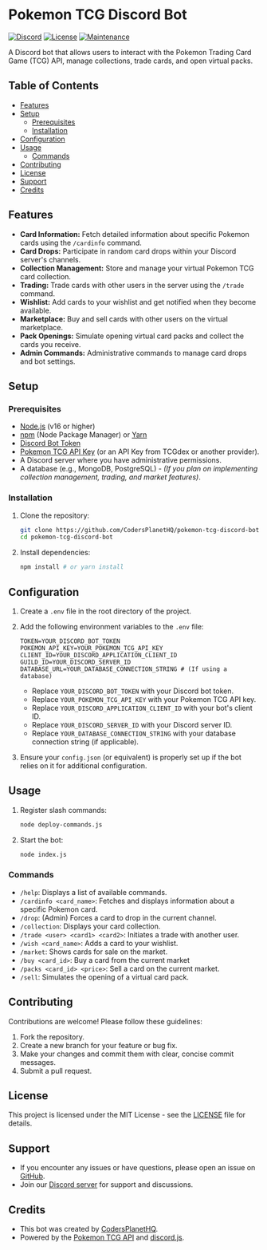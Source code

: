 # Pokemon TCG Discord Bot

[![Discord](https://img.shields.io/discord/1130497386849413140?label=Discord&logo=discord)](https://discord.gg/UntpUqZkcU)
[![License](https://img.shields.io/badge/License-MIT-yellow.svg)](LICENSE)
[![Maintenance](https://img.shields.io/badge/Maintained%3F-yes-green.svg)](https://GitHub.com/CodersPlanetHQ/pokemon-tcg-discord-bot/graphs/commit-activity)

A Discord bot that allows users to interact with the Pokemon Trading Card Game (TCG) API, manage collections, trade cards, and open virtual packs.

## Table of Contents

*   [Features](#features)
*   [Setup](#setup)
    *   [Prerequisites](#prerequisites)
    *   [Installation](#installation)
*   [Configuration](#configuration)
*   [Usage](#usage)
    *   [Commands](#commands)
*   [Contributing](#contributing)
*   [License](#license)
*   [Support](#support)
*   [Credits](#credits)

## Features

*   **Card Information:** Fetch detailed information about specific Pokemon cards using the `/cardinfo` command.
*   **Card Drops:** Participate in random card drops within your Discord server's channels.
*   **Collection Management:** Store and manage your virtual Pokemon TCG card collection.
*   **Trading:** Trade cards with other users in the server using the `/trade` command.
*   **Wishlist:** Add cards to your wishlist and get notified when they become available.
*   **Marketplace:** Buy and sell cards with other users on the virtual marketplace.
*   **Pack Openings:** Simulate opening virtual card packs and collect the cards you receive.
*   **Admin Commands:** Administrative commands to manage card drops and bot settings.

## Setup

### Prerequisites

*   [Node.js](https://nodejs.org/) (v16 or higher)
*   [npm](https://www.npmjs.com/) (Node Package Manager) or [Yarn](https://yarnpkg.com/)
*   [Discord Bot Token](https://discord.com/developers/applications)
*   [Pokemon TCG API Key](https://pokemontcg.io/) (or an API Key from TCGdex or another provider).
*   A Discord server where you have administrative permissions.
*   A database (e.g., MongoDB, PostgreSQL) - _(If you plan on implementing collection management, trading, and market features)_.

### Installation

1.  Clone the repository:

    ```bash
    git clone https://github.com/CodersPlanetHQ/pokemon-tcg-discord-bot.git
    cd pokemon-tcg-discord-bot
    ```

2.  Install dependencies:

    ```bash
    npm install # or yarn install
    ```

## Configuration

1.  Create a `.env` file in the root directory of the project.
2.  Add the following environment variables to the `.env` file:

    ```
    TOKEN=YOUR_DISCORD_BOT_TOKEN
    POKEMON_API_KEY=YOUR_POKEMON_TCG_API_KEY
    CLIENT_ID=YOUR_DISCORD_APPLICATION_CLIENT_ID
    GUILD_ID=YOUR_DISCORD_SERVER_ID
    DATABASE_URL=YOUR_DATABASE_CONNECTION_STRING # (If using a database)
    ```

    *   Replace `YOUR_DISCORD_BOT_TOKEN` with your Discord bot token.
    *   Replace `YOUR_POKEMON_TCG_API_KEY` with your Pokemon TCG API key.
    *   Replace `YOUR_DISCORD_APPLICATION_CLIENT_ID` with your bot's client ID.
    *   Replace `YOUR_DISCORD_SERVER_ID` with your Discord server ID.
    *   Replace `YOUR_DATABASE_CONNECTION_STRING` with your database connection string (if applicable).

3.  Ensure your `config.json` (or equivalent) is properly set up if the bot relies on it for additional configuration.

## Usage

1.  Register slash commands:

    ```bash
    node deploy-commands.js
    ```

2.  Start the bot:

    ```bash
    node index.js
    ```

### Commands

*   `/help`: Displays a list of available commands.
*   `/cardinfo <card_name>`: Fetches and displays information about a specific Pokemon card.
*   `/drop`: (Admin) Forces a card to drop in the current channel.
*   `/collection`: Displays your card collection.
*   `/trade <user> <card1> <card2>`: Initiates a trade with another user.
*   `/wish <card_name>`: Adds a card to your wishlist.
*   `/market`: Shows cards for sale on the market.
*   `/buy <card_id>`: Buy a card from the current market
*   `/packs <card_id> <price>`: Sell a card on the current market.
*   `/sell`: Simulates the opening of a virtual card pack.

## Contributing

Contributions are welcome! Please follow these guidelines:

1.  Fork the repository.
2.  Create a new branch for your feature or bug fix.
3.  Make your changes and commit them with clear, concise commit messages.
4.  Submit a pull request.

## License

This project is licensed under the MIT License - see the [LICENSE](LICENSE) file for details.

## Support

*   If you encounter any issues or have questions, please open an issue on [GitHub](https://github.com/CodersPlanetHQ/pokemon-tcg-discord-bot/issues).
*   Join our [Discord server](https://discord.gg/UntpUqZkcU) for support and discussions.

## Credits

*   This bot was created by [CodersPlanetHQ](https://github.com/CodersPlanetHQ).
*   Powered by the [Pokemon TCG API](https://pokemontcg.io/) and [discord.js](https://discord.js.org/).
